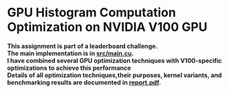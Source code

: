 # GPU Histogram Computation Optimization on NVIDIA V100 GPU
**This assignment is part of a leaderboard challenge.<br>The main implementation is in [src/main.cu](src/main.cu).<br>I have combined several GPU optimization techniques with V100-specific optimizations to achieve this performance<br>Details of all optimization techniques,their purposes, kernel variants, and benchmarking results are documented in [report.pdf](report.pdf).**